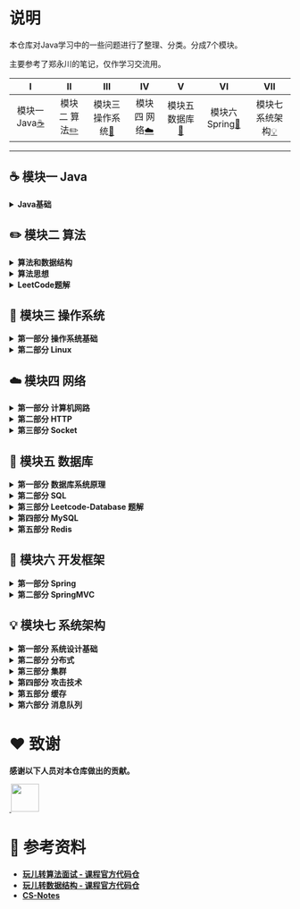 # 说明
本仓库对Java学习中的一些问题进行了整理、分类。分成7个模块。

主要参考了郑永川的笔记，仅作学习交流用。

| Ⅰ | Ⅱ | Ⅲ | Ⅳ | Ⅴ | Ⅵ | Ⅶ |
| :-----------: | :-----------: | :-----------: | :-----------: | :-----------: | :-----------:| :-----------: |
| 模块一 Java[:coffee:](#coffee-模块一-Java) | 模块二 算法[:pencil2:](#pencil2-模块二-算法) | 模块三 操作系统[:memo:](#memo-模块三-操作系统) | 模块四 网络[:cloud:](#cloud-模块四-网络) | 模块五 数据库[:floppy_disk:](#floppy_disk-模块五-数据库) | 模块六 Spring[:speak_no_evil:](#speak_no_evil-模块六-Spring) | 模块七 系统架构[:bulb:](#bulb-模块七-系统架构) |

<hr/>

## :coffee: 模块一 Java

<details>
	<summary><strong>Java基础<strong></summary>
	<ol>
		<li><a href="https://github.com/DuHouAn/Java#computer-%E6%A8%A1%E5%9D%97%E4%B8%80-Java%E5%9F%BA%E7%A1%80">第一部分 Java基础</a></li>
		<li><a href="https://github.com/DuHouAn/Java#art-%E6%A8%A1%E5%9D%97%E4%BA%8C-Java%E8%99%9A%E6%8B%9F%E6%9C%BA">第二部分 Java虚拟机</a></li>
		<li><a href="https://github.com/DuHouAn/Java#coffee-%E6%A8%A1%E5%9D%97%E4%B8%89-Java%E5%B9%B6%E5%8F%91">第三部分 Java并发</a></li>
		<li><a href="https://github.com/DuHouAn/Java#hammer-%E6%A8%A1%E5%9D%97%E5%9B%9B-Java%E5%AE%B9%E5%99%A8">第四部分 Java容器</a></li>
		<li><a href="https://github.com/DuHouAn/Java#bulb-%E6%A8%A1%E5%9D%97%E4%BA%94-JavaIO">第五部分 JavaIO</a></li>
		<li><a href="https://github.com/DuHouAn/Java#memo-%E6%A8%A1%E5%9D%97%E5%85%AD-JavaWeb">第六部分 JavaWeb</a></li>
		<li><a href="https://github.com/DuHouAn/Java#couple-%E6%A8%A1%E5%9D%97%E4%B8%83-%E9%9D%A2%E5%90%91%E5%AF%B9%E8%B1%A1">第七部分 面向对象</a></li>
	</ol>
</details>

## :pencil2: 模块二 算法

<details>
	<summary><strong>算法和数据结构<strong></summary>
	<ul>
		<li><a href="https://github.com/DuHouAn/Java-Notes/blob/master/DataStructureNotes/notes/00%E6%95%B0%E7%BB%84.md">第一节 数组</a></li>
		<li><a href="https://github.com/DuHouAn/Java-Notes/blob/master/DataStructureNotes/notes/01%E6%A0%88%E5%92%8C%E9%98%9F%E5%88%97.md">第二节 栈和队列</a></li>
		<li><a href="https://github.com/DuHouAn/Java-Notes/blob/master/DataStructureNotes/notes/02%E9%93%BE%E8%A1%A8.md">第三节 链表</a></li>
		<li><a href="https://github.com/DuHouAn/Java-Notes/blob/master/DataStructureNotes/notes/03%E9%93%BE%E8%A1%A8%E5%92%8C%E9%80%92%E5%BD%92.md">第四节 链表和递归</a></li>
		<li><a href="https://github.com/DuHouAn/Java-Notes/blob/master/DataStructureNotes/notes/04%E4%BA%8C%E5%8F%89%E6%90%9C%E7%B4%A2%E6%A0%91.md">第五节 二叉搜索树</a></li>
		<li><a href="https://github.com/DuHouAn/Java-Notes/blob/master/DataStructureNotes/notes/05%E9%9B%86%E5%90%88%E5%92%8C%E6%98%A0%E5%B0%84.md">第六节 集合和映射</a></li>
		<li><a href="https://github.com/DuHouAn/Java-Notes/blob/master/DataStructureNotes/notes/06%E4%BC%98%E5%85%88%E9%98%9F%E5%88%97%E5%92%8C%E5%A0%86.md">第七节 优先队列和堆</a></li>
		<li><a href="https://github.com/DuHouAn/Java-Notes/blob/master/DataStructureNotes/notes/08%E7%BA%BF%E6%AE%B5%E6%A0%91.md">第八节 线段树</a></li>
		<li><a href="https://github.com/DuHouAn/Java-Notes/blob/master/DataStructureNotes/notes/09Trie.md">第九节 Trie字典树</a></li>
		<li><a href="https://github.com/DuHouAn/Java-Notes/blob/master/DataStructureNotes/notes/10%E5%B9%B6%E6%9F%A5%E9%9B%86.md">第十节 并查集</a></li>
		<li><a href="https://github.com/DuHouAn/Java-Notes/blob/master/DataStructureNotes/notes/11AVL.md">第十一节 AVL</a></li>
		<li><a href="https://github.com/DuHouAn/Java-Notes/blob/master/DataStructureNotes/notes/12%E7%BA%A2%E9%BB%91%E6%A0%91.md">第十二节 红黑树</a></li>
		<li><a href="https://github.com/DuHouAn/Java-Notes/blob/master/DataStructureNotes/notes/13%E5%93%88%E5%B8%8C%E8%A1%A8.md">第十三节 哈希表</a></li>
		<li><a href="https://github.com/DuHouAn/Java-Notes/blob/master/DataStructureNotes/notes/14%E5%9B%BE.md">第十四节 图</a></li>
		<li><a href="https://github.com/DuHouAn/Java-Notes/blob/master/DataStructureNotes/notes/15%E6%9C%80%E5%B0%8F%E7%94%9F%E6%88%90%E6%A0%91.md">第十五节 最小生成树</a></li>
		<li><a href="https://github.com/DuHouAn/Java-Notes/blob/master/DataStructureNotes/notes/16%E6%9C%80%E7%9F%AD%E8%B7%AF%E5%BE%84.md">第十六节 最短路径</a></li>
	</ul>
</details>

<details>
	<summary><strong>算法思想<strong></summary>
	<ul>
		<li><a href="https://github.com/DuHouAn/Java-Notes/blob/master/BasicAlgorithm/notes/00%E6%8E%92%E5%BA%8F%E5%9F%BA%E7%A1%80.md">第一节 排序基础</a></li>
		<li><a href="https://github.com/DuHouAn/Java-Notes/blob/master/BasicAlgorithm/notes/01%E7%AE%80%E5%8D%95%E6%8E%92%E5%BA%8F%E9%97%AE%E9%A2%98.md">第二节 简单排序问题</a></li>
		<li><a href="https://github.com/DuHouAn/Java-Notes/blob/master/BasicAlgorithm/notes/02%E9%AB%98%E7%BA%A7%E6%8E%92%E5%BA%8F%E9%97%AE%E9%A2%98.md">第三节 高级排序问题</a></li>
		<li><a href="https://github.com/DuHouAn/Java-Notes/blob/master/BasicAlgorithm/notes/03%E5%A0%86%E6%8E%92%E5%BA%8F.md">第四节 堆排序</a></li>
		<li><a href="https://github.com/DuHouAn/Java-Notes/blob/master/BasicAlgorithm/notes/04%E6%8E%92%E5%BA%8F%E7%AE%97%E6%B3%95%E7%9A%84%E8%A1%A5%E5%85%85.md">第五节 排序算法的补充</a></li>
		<li><a href="https://github.com/DuHouAn/Java-Notes/blob/master/BasicAlgorithm/notes/05%E6%8E%92%E5%BA%8F%E7%AE%97%E6%B3%95%E5%B0%8F%E7%BB%93.md">第六节 排序算法小结</a></li>
	</ul>
</details>

<details>
	<summary><strong>LeetCode题解<strong></summary>
	<ul>
		<li><a href="https://github.com/DuHouAn/Java-Notes/blob/master/LeetCodeSulutions/notes/01%E6%95%B0%E7%BB%84%E9%97%AE%E9%A2%98.md">第一节 数组问题</a></li>
		<li><a href="https://github.com/DuHouAn/Java-Notes/blob/master/LeetCodeSulutions/notes/02%E6%9F%A5%E6%89%BE%E9%97%AE%E9%A2%98.md">第二节 查找表问题</a></li>
		<li><a href="https://github.com/DuHouAn/Java-Notes/blob/master/LeetCodeSulutions/notes/03%E9%93%BE%E8%A1%A8%E9%97%AE%E9%A2%98.md">第三节 链表问题</a></li>
		<li><a href="https://github.com/DuHouAn/Java-Notes/blob/master/LeetCodeSulutions/notes/04%E6%A0%88_%E9%98%9F%E5%88%97_%E4%BC%98%E5%85%88%E9%98%9F%E5%88%97.md">第四节 栈、队列、优先队列</a></li>
		<li><a href="https://github.com/DuHouAn/Java-Notes/blob/master/LeetCodeSulutions/notes/05%E4%BA%8C%E5%8F%89%E6%A0%91%E5%92%8C%E9%80%92%E5%BD%92.md">第五节 二叉树和递归</a></li>
		<li><a href="https://github.com/DuHouAn/Java-Notes/blob/master/LeetCodeSulutions/notes/06%E9%80%92%E5%BD%92%E5%92%8C%E5%9B%9E%E6%BA%AF%E6%B3%95.md">第六节 递归和回溯法</a></li>
		<li><a href="https://github.com/DuHouAn/Java-Notes/blob/master/LeetCodeSulutions/notes/07%E5%8A%A8%E6%80%81%E8%A7%84%E5%88%92%E5%9F%BA%E7%A1%80.md">第七节 动态规划基础</a></li>
		<li><a href="https://github.com/DuHouAn/Java-Notes/blob/master/LeetCodeSulutions/notes/08%E8%B4%AA%E5%BF%83%E7%AE%97%E6%B3%95.md">第八节 贪心算法</a></li>
		<li><a href="https://github.com/DuHouAn/Java-Notes/blob/master/LeetCodeSulutions/notes/09%E5%AD%97%E7%AC%A6%E4%B8%B2.md">第九节 字符串</a></li>
		<li><a href="https://github.com/DuHouAn/Java-Notes/blob/master/LeetCodeSulutions/notes/10%E6%95%B0%E5%AD%A6.md">第十节 数学</a></li>
		<li><a href="https://github.com/DuHouAn/Java-Notes/blob/master/LeetCodeSulutions/notes/11%E9%80%BB%E8%BE%91.md">第十一节 逻辑</a></li>
		<li><a href="https://github.com/DuHouAn/Java-Notes/blob/master/LeetCodeSulutions/notes/12%E6%95%B0%E6%8D%AE%E7%BB%93%E6%9E%84.md">第十二节 数据结构</a></li>
		<li><a href="https://github.com/DuHouAn/Java-Notes/blob/master/LeetCodeSulutions/notes/13%E5%85%B6%E4%BB%96.md">第十三节 其他</a></li>
	</ul>
</details>

## :memo: 模块三 操作系统

<details>
	<summary><strong>第一部分 操作系统基础<strong></summary>
	<ul>
		<li><a href="https://github.com/DuHouAn/Java-Notes/blob/master/Operation_System/00%E6%93%8D%E4%BD%9C%E7%B3%BB%E7%BB%9F%E6%A6%82%E8%BF%B0.md">第一节 操作系统概述</a></li>
		<li><a href="https://github.com/DuHouAn/Java-Notes/blob/master/Operation_System/01%E8%BF%9B%E7%A8%8B%E7%AE%A1%E7%90%86.md">第二节 进程管理</a></li>
		<li><a href="https://github.com/DuHouAn/Java-Notes/blob/master/Operation_System/02%E6%AD%BB%E9%94%81.md">第三节 死锁</a></li>
		<li><a href="https://github.com/DuHouAn/Java-Notes/blob/master/Operation_System/03%E5%86%85%E5%AD%98%E7%AE%A1%E7%90%86.md">第四节 内存管理</a></li>
		<li><a href="https://github.com/DuHouAn/Java-Notes/blob/master/Operation_System/04%E8%AE%BE%E5%A4%87%E7%AE%A1%E7%90%86.md">第五节 设备管理</a></li>
		<li><a href="https://github.com/DuHouAn/Java-Notes/blob/master/Operation_System/05%E9%93%BE%E6%8E%A5.md">第六节 链接</a></li>
	</ul>
</details>

<details>
	<summary><strong>第二部分 Linux<strong></summary>
	<ul>
		<li><a href="https://github.com/DuHouAn/Java-Notes/blob/master/Operation_System/06%E5%B8%B8%E7%94%A8%E6%93%8D%E4%BD%9C%E4%BB%A5%E5%8F%8A%E6%A6%82%E5%BF%B5.md">第一节 常用操作以及概念</a></li>
		<li><a href="https://github.com/DuHouAn/Java-Notes/blob/master/Operation_System/07%E7%A3%81%E7%9B%98.md">第二节 磁盘</a></li>
		<li><a href="https://github.com/DuHouAn/Java-Notes/blob/master/Operation_System/08%E5%88%86%E5%8C%BA.md">第三节 分区</a></li>
		<li><a href="https://github.com/DuHouAn/Java-Notes/blob/master/Operation_System/09%E6%96%87%E4%BB%B6%E7%B3%BB%E7%BB%9F.md">第四节 文件系统</a></li>
		<li><a href="https://github.com/DuHouAn/Java-Notes/blob/master/Operation_System/10%E6%96%87%E4%BB%B6.md">第五节 文件</a></li>
		<li><a href="https://github.com/DuHouAn/Java-Notes/blob/master/Operation_System/11%E5%8E%8B%E7%BC%A9%E4%B8%8E%E6%89%93%E5%8C%85.md">第六节 压缩与打包</a></li>
		<li><a href="https://github.com/DuHouAn/Java-Notes/blob/master/Operation_System/12Bash.md">第七节 Bash</a></li>
		<li><a href="https://github.com/DuHouAn/Java-Notes/blob/master/Operation_System/13%E7%AE%A1%E9%81%93%E6%8C%87%E4%BB%A4.md">第八节 管道指令</a></li>
		<li><a href="https://github.com/DuHouAn/Java-Notes/blob/master/Operation_System/14%E6%AD%A3%E5%88%99%E8%A1%A8%E8%BE%BE%E5%BC%8F.md">第九节 正则表达式</a></li>
		<li><a href="https://github.com/DuHouAn/Java-Notes/blob/master/Operation_System/15%E8%BF%9B%E7%A8%8B%E7%AE%A1%E7%90%86.md">第十节 进程管理</a></li>
	</ul>
</details>

## :cloud: 模块四 网络

<details>
	<summary><strong>第一部分 计算机网路<strong></summary>
	<ul>
		<li><a href="https://github.com/DuHouAn/Java-Notes/blob/master/NetWork/00%E6%A6%82%E8%BF%B0.md">第一节 计算机网络概述</a></li>
		<li><a href="https://github.com/DuHouAn/Java-Notes/blob/master/NetWork/01%E7%89%A9%E7%90%86%E5%B1%82.md">第二节 物理层</a></li>
		<li><a href="https://github.com/DuHouAn/Java-Notes/blob/master/NetWork/02%E6%95%B0%E6%8D%AE%E9%93%BE%E8%B7%AF%E5%B1%82.md">第三节 数据链路层</a></li>
		<li><a href="https://github.com/DuHouAn/Java-Notes/blob/master/NetWork/03%E7%BD%91%E7%BB%9C%E5%B1%82.md">第四节 网络层</a></li>
		<li><a href="https://github.com/DuHouAn/Java-Notes/blob/master/NetWork/04%E8%BF%90%E8%BE%93%E5%B1%82.md">第五节 运输层</a></li>
		<li><a href="https://github.com/DuHouAn/Java-Notes/blob/master/NetWork/05%E5%BA%94%E7%94%A8%E5%B1%82.md">第六节 应用层</a></li>
	</ul>
</details>

<details>
	<summary><strong>第二部分 HTTP<strong></summary>
	<ul>
		<li><a href="https://github.com/DuHouAn/Java-Notes/blob/master/NetWork/06%E5%9F%BA%E7%A1%80%E6%A6%82%E5%BF%B5.md">第一节 基础概念</a></li>
		<li><a href="https://github.com/DuHouAn/Java-Notes/blob/master/NetWork/07HTTP%20%E6%96%B9%E6%B3%95.md">第二节 HTTP 方法</a></li>
		<li><a href="https://github.com/DuHouAn/Java-Notes/blob/master/NetWork/08HTTP%20%E7%8A%B6%E6%80%81%E7%A0%81.md">第三节 HTTP 状态码</a></li>
		<li><a href="https://github.com/DuHouAn/Java-Notes/blob/master/NetWork/09HTTP%20%E9%A6%96%E9%83%A8.md">第四节 HTTP 首部</a></li>
		<li><a href="https://github.com/DuHouAn/Java-Notes/blob/master/NetWork/10%E5%85%B7%E4%BD%93%E5%BA%94%E7%94%A8.md">第五节 具体应用</a></li>
		<li><a href="https://github.com/DuHouAn/Java-Notes/blob/master/NetWork/11HTTPs.md">第六节 HTTPs</a></li>
		<li><a href="https://github.com/DuHouAn/Java-Notes/blob/master/NetWork/12HTTP20.md">第七节 HTTP/2.0和HTTP/1.1新特性</a></li>
		<li><a href="https://github.com/DuHouAn/Java-Notes/blob/master/NetWork/13get%E5%92%8Cpost%E6%AF%94%E8%BE%83.md">第八节 get和post比较</a></li>
	</ul>
</details>

<details>
	<summary><strong>第三部分 Socket<strong></summary>
	<ul>
		<li><a href="https://github.com/DuHouAn/Java-Notes/blob/master/NetWork/14I_O%E6%A8%A1%E5%9E%8B.md">第一节 I/O模型</a></li>
		<li><a href="https://github.com/DuHouAn/Java-Notes/blob/master/NetWork/15I_O%E5%A4%8D%E7%94%A8.md">第二节 I/O复用</a></li>
	</ul>
</details>

## :floppy_disk: 模块五 数据库

<details>
	<summary><strong>第一部分 数据库系统原理<strong></summary>
	<ul>
		<li><a href="https://github.com/DuHouAn/Java-Notes/blob/master/DataBase/00%E4%BA%8B%E5%8A%A1.md">第一节 事务</a></li>
		<li><a href="https://github.com/DuHouAn/Java-Notes/blob/master/DataBase/01%E5%B9%B6%E5%8F%91%E4%B8%80%E8%87%B4%E6%80%A7%E9%97%AE%E9%A2%98.md">第二节 并发一致性问题</a></li>
		<li><a href="https://github.com/DuHouAn/Java-Notes/blob/master/DataBase/02%E5%B0%81%E9%94%81.md">第三节 封锁</a></li>
		<li><a href="https://github.com/DuHouAn/Java-Notes/blob/master/DataBase/03%E9%9A%94%E7%A6%BB%E7%BA%A7%E5%88%AB.md">第四节 隔离级别</a></li>
		<li><a href="https://github.com/DuHouAn/Java-Notes/blob/master/DataBase/04%E5%A4%9A%E7%89%88%E6%9C%AC%E5%B9%B6%E5%8F%91%E6%8E%A7%E5%88%B6.md">第五节 多版本并发控制</a></li>
		<li><a href="https://github.com/DuHouAn/Java-Notes/blob/master/DataBase/05Next-Key%20Locks.md">第六节 Next-Key Locks</a></li>
		<li><a href="https://github.com/DuHouAn/Java-Notes/blob/master/DataBase/06%E5%85%B3%E7%B3%BB%E6%95%B0%E6%8D%AE%E5%BA%93%E8%AE%BE%E8%AE%A1%E7%90%86%E8%AE%BA.md">第七节 关系型数据库设计理论</a></li>
		<li><a href="https://github.com/DuHouAn/Java-Notes/blob/master/DataBase/07ER%20%E5%9B%BE.md">第八节 ER图</a></li>
	</ul>
</details>

<details>
	<summary><strong>第二部分 SQL<strong></summary>
	<ul>
		<li><a href="https://github.com/DuHouAn/Java-Notes/blob/master/DataBase/08SQL.md">SQL</a></li>
	</ul>
</details>

<details>
	<summary><strong>第三部分 Leetcode-Database 题解<strong></summary>
	<ul>
		<li><a href="https://github.com/DuHouAn/Java-Notes/blob/master/DataBase/09Leetcode-Database%20%E9%A2%98%E8%A7%A3.md">Leetcode-Database 题解</a></li>
	</ul>
</details>
<details>
	<summary><strong>第四部分 MySQL<strong></summary>
	<ul>
		<li><a href="https://github.com/DuHouAn/Java-Notes/blob/master/DataBase/10%E7%B4%A2%E5%BC%95.md">第一节 索引</a></li>
		<li><a href="https://github.com/DuHouAn/Java-Notes/blob/master/DataBase/23Schema%E4%B8%8E%E6%95%B0%E6%8D%AE%E7%B1%BB%E5%9E%8B%E4%BC%98%E5%8C%96.md">第二节 Schema与数据类型优化</a></li>
        <li><a href="https://github.com/DuHouAn/Java-Notes/blob/master/DataBase/11%E6%9F%A5%E8%AF%A2%E6%80%A7%E8%83%BD%E4%BC%98%E5%8C%96.md">  第三节 查询性能优化</a></li>
		<li><a href="https://github.com/DuHouAn/Java-Notes/blob/master/DataBase/12%E5%AD%98%E5%82%A8%E5%BC%95%E6%93%8E.md">第四节 存储引擎</a></li>
		<li><a href="https://github.com/DuHouAn/Java-Notes/blob/master/DataBase/13%E6%95%B0%E6%8D%AE%E7%B1%BB%E5%9E%8B.md">第五节 数据类型</a></li>
		<li><a href="https://github.com/DuHouAn/Java-Notes/blob/master/DataBase/14%E5%88%87%E5%88%86.md">第六节 切分</a></li>
		<li><a href="https://github.com/DuHouAn/Java-Notes/blob/master/DataBase/15%E5%A4%8D%E5%88%B6.md">第七节 复制</a></li>
	</ul>
</details>
<details>
	<summary><strong>第五部分 Redis<strong></summary>
	<ul>
		<li><a href="https://github.com/DuHouAn/Java-Notes/blob/master/DataBase/16Redis%E6%A6%82%E8%BF%B0.md">第一节 Redis概述</a></li>
		<li><a href="https://github.com/DuHouAn/Java-Notes/blob/master/DataBase/17%E6%95%B0%E6%8D%AE%E7%B1%BB%E5%9E%8B.md">第二节 数据类型</a></li>
		<li><a href="https://github.com/DuHouAn/Java-Notes/blob/master/DataBase/18%E6%95%B0%E6%8D%AE%E7%BB%93%E6%9E%84.md">第三节 数据结构</a></li>
		<li><a href="https://github.com/DuHouAn/Java-Notes/blob/master/DataBase/19Redis%E4%BD%BF%E7%94%A8%E5%9C%BA%E6%99%AF.md">第四节 Redis使用场景</a></li>
		<li><a href="https://github.com/DuHouAn/Java-Notes/blob/master/DataBase/20Redis%20%E4%B8%8E%20Memcached.md">第五节 Redis与 Memcached</a></li>
		<li><a href="https://github.com/DuHouAn/Java-Notes/blob/master/DataBase/21%E5%85%B6%E4%BB%96.md">第六节 其他</a></li>
	</ul>
</details>

## :speak_no_evil: 模块六 开发框架

<details>
	<summary><strong> 第一部分 Spring <strong></summary>
	<ul>
		<li><a href="https://github.com/DuHouAn/Java-Notes/blob/master/Spring/00Spring%E6%A6%82%E8%BF%B0.md">第一节 Spring概述</a></li>
		<li><a href="https://github.com/DuHouAn/Java-Notes/blob/master/Spring/01SpringIOC.md">第二节 SpringIOC</a></li>
		<li><a href="https://github.com/DuHouAn/Java-Notes/blob/master/Spring/02SpringAOP.md">第三节 SpringAOP</a></li>
		<li><a href="">第四节 手撕TinySpring[有点问题]</a></li>
		<li><a href="https://github.com/DuHouAn/Java-Notes/blob/master/Spring/04Spring%E4%BA%8B%E5%8A%A1%E7%AE%A1%E7%90%86.md">第五节 Spring事务管理</a></li>
		<li><a href="https://github.com/DuHouAn/Java-Notes/blob/master/Spring/05Spring%E4%B8%ADBean%E7%9A%84%E7%94%9F%E5%91%BD%E5%91%A8%E6%9C%9F.md">第六节 Spring中Bean的生命周期</a></li>
	</ul>
</details>

<details>
	<summary><strong> 第二部分 SpringMVC <strong></summary>
	<ul>
		<li><a href="https://github.com/DuHouAn/Java-Notes/blob/master/Spring/06SpringMVC.md">第一节 SpringMVC</a></li>
		<li><a href="https://github.com/DuHouAn/Java-Notes/blob/master/Spring/07%E5%B8%B8%E8%A7%81%E9%9D%A2%E8%AF%95%E9%A2%98%E6%80%BB%E7%BB%93.md">第二节 关于SpringMVC常见的面试题</a></li>
	</ul>
</details>

## :bulb: 模块七 系统架构

<details>
	<summary><strong>第一部分 系统设计基础<strong></summary>
	<ul>
		<li><a href="https://github.com/DuHouAn/Java-Notes/blob/master/SystemDesign/00%E7%B3%BB%E7%BB%9F%E8%AE%BE%E8%AE%A1%E5%9F%BA%E7%A1%80.md">系统设计基础</a></li>
	</ul>
</details>

<details>
	<summary><strong>第二部分 分布式<strong></summary>
	<ul>
		<li><a href="https://github.com/DuHouAn/Java-Notes/blob/master/SystemDesign/01%E5%88%86%E5%B8%83%E5%BC%8F%E9%94%81.md">第一节 分布式锁</a></li>
		<li><a href="https://github.com/DuHouAn/Java-Notes/blob/master/SystemDesign/01%E5%88%86%E5%B8%83%E5%BC%8F%E9%94%81.md">第二节 分布式事务</a></li>
		<li><a href="https://github.com/DuHouAn/Java-Notes/blob/master/SystemDesign/03CAP.md">第三节 CAP</a></li>
		<li><a href="https://github.com/DuHouAn/Java-Notes/blob/master/SystemDesign/04BASE.md">第四节 BASE</a></li>
		<li><a href="https://github.com/DuHouAn/Java-Notes/blob/master/SystemDesign/05Paxos.md">第五节 Paxos</a></li>
		<li><a href="https://github.com/DuHouAn/Java-Notes/blob/master/SystemDesign/06Raft.md">第六节 Raft</a></li>
	</ul>
</details>

<details>
	<summary><strong>第三部分 集群<strong></summary>
	<ul>
		<li><a href="https://github.com/DuHouAn/Java-Notes/blob/master/SystemDesign/07%E8%B4%9F%E8%BD%BD%E5%9D%87%E8%A1%A1.md">第一节 负载均衡</a></li>
		<li><a href="https://github.com/DuHouAn/Java-Notes/blob/master/SystemDesign/08%E9%9B%86%E7%BE%A4%E4%B8%8B%E7%9A%84%20Session%20%E7%AE%A1%E7%90%86.md">第二节 集群下的Session管理</a></li>
	</ul>
</details>

<details>
	<summary><strong>第四部分 攻击技术<strong></summary>
	<ul>
		<li><a href="https://github.com/DuHouAn/Java-Notes/blob/master/SystemDesign/09%E6%94%BB%E5%87%BB%E6%8A%80%E6%9C%AF.md">攻击技术</a></li>
	</ul>
</details>

<details>
	<summary><strong>第五部分 缓存<strong></summary>
	<ul>
		<li><a href="https://github.com/DuHouAn/Java-Notes/blob/master/SystemDesign/10%E7%BC%93%E5%AD%98.md">缓存</a></li>
	</ul>
</details>
<details>
	<summary><strong>第六部分 消息队列<strong></summary>
	<ul>
		<li><a href="https://github.com/DuHouAn/Java-Notes/blob/master/SystemDesign/11%E6%B6%88%E6%81%AF%E9%98%9F%E5%88%97.md">消息队列</a></li>
        <li><a href="https://github.com/DuHouAn/Java-Notes/blob/master/SystemDesign/12Kafka原理分析.md">Kafka原理分析</a></li>
	</ul>
</details>


# :heart: 致谢

感谢以下人员对本仓库做出的贡献。

<a href="https://github.com/IvanLu1024">
​    <img src="https://avatars3.githubusercontent.com/u/32642894?s=400&v=4" width="50px">
</a> 

# :book: 参考资料

- [玩儿转算法面试 - 课程官方代码仓](https://github.com/liuyubobobo/Play-with-Algorithm-Interview)
- [玩儿转数据结构 - 课程官方代码仓](https://github.com/liuyubobobo/Play-with-Data-Structures)
- [CS-Notes](https://github.com/CyC2018/CS-Notes)